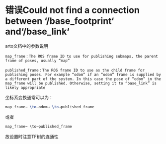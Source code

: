 # 错误Could not find a connection between ‘/base_footprint‘ and‘/base_link‘



arto文档中的参数说明
```shell
map_frame：The ROS frame ID to use for publishing submaps, the parent frame of poses, usually “map”

published_frame：The ROS frame ID to use as the child frame for publishing poses. For example “odom” if an “odom” frame is supplied by a different part of the system. In this case the pose of “odom” in the map_frame will be published. Otherwise, setting it to “base_link” is likely appropriate
```

坐标系变换通常可以为：
```latex
map_frame→ \to→odom→ \to→published_frame
```

或者

```markdown
map_frame→ \to→published_frame
```

故设置时注意TF树的连通性